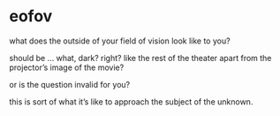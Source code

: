 # eofov

what does the outside of your field of vision look like to you?

should be … what, dark? right? like the rest of the theater apart from the projector’s image of the movie?

or is the question invalid for you?

this is sort of what it’s like to approach the subject of the unknown.
